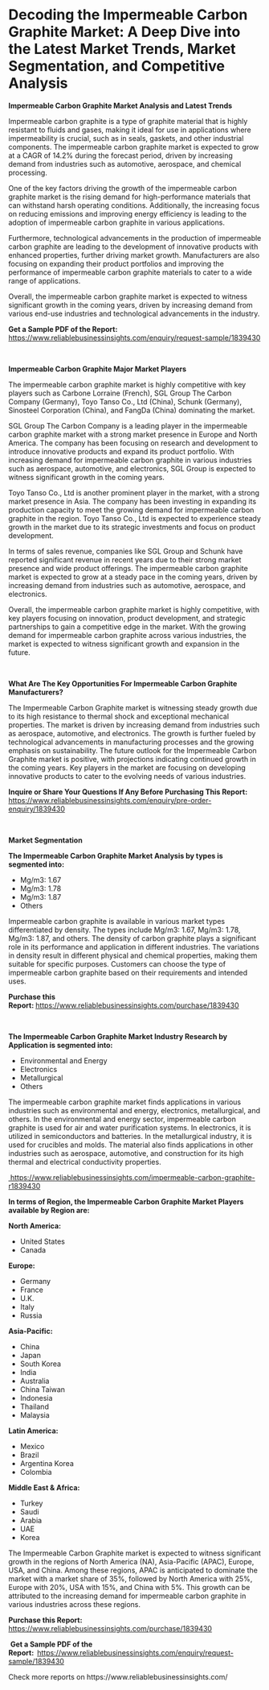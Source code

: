 <p><h1>Decoding the Impermeable Carbon Graphite Market: A Deep Dive into the Latest Market Trends, Market Segmentation, and Competitive Analysis</h1></p><p><strong>Impermeable Carbon Graphite Market Analysis and Latest Trends</strong></p>
<p><p>Impermeable carbon graphite is a type of graphite material that is highly resistant to fluids and gases, making it ideal for use in applications where impermeability is crucial, such as in seals, gaskets, and other industrial components. The impermeable carbon graphite market is expected to grow at a CAGR of 14.2% during the forecast period, driven by increasing demand from industries such as automotive, aerospace, and chemical processing.</p><p>One of the key factors driving the growth of the impermeable carbon graphite market is the rising demand for high-performance materials that can withstand harsh operating conditions. Additionally, the increasing focus on reducing emissions and improving energy efficiency is leading to the adoption of impermeable carbon graphite in various applications.</p><p>Furthermore, technological advancements in the production of impermeable carbon graphite are leading to the development of innovative products with enhanced properties, further driving market growth. Manufacturers are also focusing on expanding their product portfolios and improving the performance of impermeable carbon graphite materials to cater to a wide range of applications.</p><p>Overall, the impermeable carbon graphite market is expected to witness significant growth in the coming years, driven by increasing demand from various end-use industries and technological advancements in the industry.</p></p>
<p><strong>Get a Sample PDF of the Report:&nbsp;</strong> <a href="https://www.reliablebusinessinsights.com/enquiry/request-sample/1839430">https://www.reliablebusinessinsights.com/enquiry/request-sample/1839430</a></p>
<p>&nbsp;</p>
<p><strong>Impermeable Carbon Graphite Major Market Players</strong></p>
<p><p>The impermeable carbon graphite market is highly competitive with key players such as Carbone Lorraine (French), SGL Group The Carbon Company (Germany), Toyo Tanso Co., Ltd (China), Schunk (Germany), Sinosteel Corporation (China), and FangDa (China) dominating the market.</p><p>SGL Group The Carbon Company is a leading player in the impermeable carbon graphite market with a strong market presence in Europe and North America. The company has been focusing on research and development to introduce innovative products and expand its product portfolio. With increasing demand for impermeable carbon graphite in various industries such as aerospace, automotive, and electronics, SGL Group is expected to witness significant growth in the coming years.</p><p>Toyo Tanso Co., Ltd is another prominent player in the market, with a strong market presence in Asia. The company has been investing in expanding its production capacity to meet the growing demand for impermeable carbon graphite in the region. Toyo Tanso Co., Ltd is expected to experience steady growth in the market due to its strategic investments and focus on product development.</p><p>In terms of sales revenue, companies like SGL Group and Schunk have reported significant revenue in recent years due to their strong market presence and wide product offerings. The impermeable carbon graphite market is expected to grow at a steady pace in the coming years, driven by increasing demand from industries such as automotive, aerospace, and electronics.</p><p>Overall, the impermeable carbon graphite market is highly competitive, with key players focusing on innovation, product development, and strategic partnerships to gain a competitive edge in the market. With the growing demand for impermeable carbon graphite across various industries, the market is expected to witness significant growth and expansion in the future.</p></p>
<p>&nbsp;</p>
<p><strong>What Are The Key Opportunities For Impermeable Carbon Graphite Manufacturers?</strong></p>
<p><p>The Impermeable Carbon Graphite market is witnessing steady growth due to its high resistance to thermal shock and exceptional mechanical properties. The market is driven by increasing demand from industries such as aerospace, automotive, and electronics. The growth is further fueled by technological advancements in manufacturing processes and the growing emphasis on sustainability. The future outlook for the Impermeable Carbon Graphite market is positive, with projections indicating continued growth in the coming years. Key players in the market are focusing on developing innovative products to cater to the evolving needs of various industries.</p></p>
<p><strong>Inquire or Share Your Questions If Any Before Purchasing This Report:</strong> <a href="https://www.reliablebusinessinsights.com/enquiry/pre-order-enquiry/1839430">https://www.reliablebusinessinsights.com/enquiry/pre-order-enquiry/1839430</a></p>
<p>&nbsp;</p>
<p><strong>Market Segmentation</strong></p>
<p><strong>The Impermeable Carbon Graphite Market Analysis by types is segmented into:</strong></p>
<p><ul><li>Mg/m3: 1.67</li><li>Mg/m3: 1.78</li><li>Mg/m3: 1.87</li><li>Others</li></ul></p>
<p><p>Impermeable carbon graphite is available in various market types differentiated by density. The types include Mg/m3: 1.67, Mg/m3: 1.78, Mg/m3: 1.87, and others. The density of carbon graphite plays a significant role in its performance and application in different industries. The variations in density result in different physical and chemical properties, making them suitable for specific purposes. Customers can choose the type of impermeable carbon graphite based on their requirements and intended uses.</p></p>
<p><strong>Purchase this Report:&nbsp;</strong><a href="https://www.reliablebusinessinsights.com/purchase/1839430">https://www.reliablebusinessinsights.com/purchase/1839430</a></p>
<p>&nbsp;</p>
<p><strong>The Impermeable Carbon Graphite Market Industry Research by Application is segmented into:</strong></p>
<p><ul><li>Environmental and Energy</li><li>Electronics</li><li>Metallurgical</li><li>Others</li></ul></p>
<p><p>The impermeable carbon graphite market finds applications in various industries such as environmental and energy, electronics, metallurgical, and others. In the environmental and energy sector, impermeable carbon graphite is used for air and water purification systems. In electronics, it is utilized in semiconductors and batteries. In the metallurgical industry, it is used for crucibles and molds. The material also finds applications in other industries such as aerospace, automotive, and construction for its high thermal and electrical conductivity properties.</p></p>
<p><a href="https://www.reliablebusinessinsights.com/impermeable-carbon-graphite-r1839430">&nbsp;https://www.reliablebusinessinsights.com/impermeable-carbon-graphite-r1839430</a></p>
<p><strong>In terms of Region, the Impermeable Carbon Graphite Market Players available by Region are:</strong></p>
<p>
    <p> <strong> North America: </strong>
        <ul>
            <li>United States</li>
            <li>Canada</li>
        </ul>
        </p> 
    <p> <strong> Europe: </strong>
        <ul>
            <li>Germany</li>
            <li>France</li>
            <li>U.K.</li>
            <li>Italy</li>
            <li>Russia</li>
        </ul>
        </p> 
    <p> <strong> Asia-Pacific: </strong>
        <ul>
            <li>China</li>
            <li>Japan</li>
            <li>South Korea</li>
            <li>India</li>
            <li>Australia</li>
            <li>China Taiwan</li>
            <li>Indonesia</li>
            <li>Thailand</li>
            <li>Malaysia</li>
        </ul>
        </p> 
    <p> <strong> Latin America: </strong>
        <ul>
            <li>Mexico</li>
            <li>Brazil</li>
            <li>Argentina Korea</li>
            <li>Colombia</li>
        </ul>
        </p> 
    <p> <strong> Middle East & Africa: </strong>
        <ul>
            <li>Turkey</li>
            <li>Saudi</li>
            <li>Arabia</li>
            <li>UAE</li>
            <li>Korea</li>
        </ul>
    </p>
    </p>
<p><p>The Impermeable Carbon Graphite market is expected to witness significant growth in the regions of North America (NA), Asia-Pacific (APAC), Europe, USA, and China. Among these regions, APAC is anticipated to dominate the market with a market share of 35%, followed by North America with 25%, Europe with 20%, USA with 15%, and China with 5%. This growth can be attributed to the increasing demand for impermeable carbon graphite in various industries across these regions.</p></p>
<p><strong>Purchase this Report: </strong><a href="https://www.reliablebusinessinsights.com/purchase/1839430">https://www.reliablebusinessinsights.com/purchase/1839430</a></p>
<p>&nbsp;<strong>Get a Sample PDF of the Report:&nbsp;&nbsp;</strong><a href="https://www.reliablebusinessinsights.com/enquiry/request-sample/1839430">https://www.reliablebusinessinsights.com/enquiry/request-sample/1839430</a></p>
<p><strong></strong></p>
<p>Check more reports on https://www.reliablebusinessinsights.com/</p>